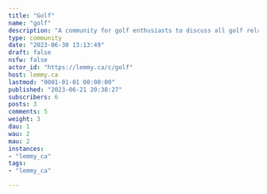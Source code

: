 ```yaml
---
title: "Golf" 
name: "golf"
description: "A community for golf enthusiasts to discuss all golf related things amateur and professional.Please keep the discourse respectful and free of hate and politics."
type: community
date: "2023-06-30 13:13:49"
draft: false
nsfw: false
actor_id: "https://lemmy.ca/c/golf"
host: lemmy.ca
lastmod: "0001-01-01 00:00:00"
published: "2023-06-21 20:38:27"
subscribers: 6
posts: 3
comments: 5
weight: 3
dau: 1
wau: 2
mau: 2
instances:
- "lemmy_ca"
tags: 
- "lemmy_ca"

---
```

